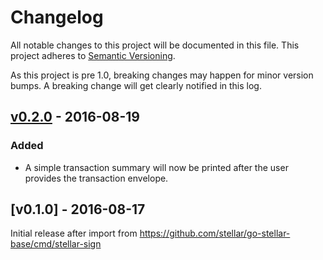 # Changelog

All notable changes to this project will be documented in this
file.  This project adheres to [Semantic Versioning](http://semver.org/).

As this project is pre 1.0, breaking changes may happen for minor version
bumps.  A breaking change will get clearly notified in this log.

## [v0.2.0] - 2016-08-19

### Added

- A simple transaction summary will now be printed after the user provides the transaction envelope.

## [v0.1.0] - 2016-08-17

Initial release after import from https://github.com/stellar/go-stellar-base/cmd/stellar-sign

[Unreleased]: https://github.com/stellar/go/compare/stellar-sign-v0.2.0...master
[v0.2.0]: https://github.com/stellar/go/compare/stellar-sign-v0.1.0...v0.2.0
